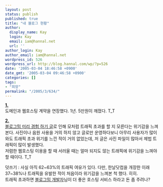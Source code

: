 ```yaml
---
layout: post
status: publish
published: true
title: "내 블로그 현황"
author:
  display_name: Kay
  login: Kay
  email: iam@hannal.net
  url: ''
author_login: Kay
author_email: iam@hannal.net
wordpress_id: 526
wordpress_url: http://blog.hannal.com/wp/?p=526
date: '2005-03-04 18:46:58 +0900'
date_gmt: '2005-03-04 09:46:58 +0900'
categories: []
tags:
- "희망"
permalink: "/2005/3/634/"
---
```

<p><b><u>1.</u></b><br />
도메인과 웹호스팅 계약을 연장했다. 1년. 5만원이 깨졌다. T_T</p>
<p><b><u>2.</u></b><br />
<a href="http://blog.hannal.com/index.php?pl=631">블로그밈 미리 경험 하기 글</a>로 인해 모처럼 트래픽 초과를 할 지 모른다는 위기감을 느껴본다. 사진이나 음원 사용을 거의 하지 않고 글로만 운영하다보니 아무리 사용자가 많이 와도 트래픽 초과 위기를 느낀 적이 거의 없었는데, 저 글은 사진 파일이 많아서 제법 트래픽이 많이 발생했다.<br />
저렴한 웹호스팅 이용을 할 때 서러울 때는 얼마 되지도 않는 트래픽에 위기감을 느껴야할 때이다. T_T</p>
<p>덧쓰기 : 사실 아직 62~63%의 트래픽 여유가 있다. 다만, 한날닷컴을 개장한 이래 37~38%나 트래픽을 유발한 적이 처음이라 위기감을 느껴본 척 했다. 히히.<br />
트래픽 초과하면 <a href="http://www.blogmeme.com/stardust">블로그밈 개발자</a>님이 더 좋은 호스팅 서비스 하라고 돈 좀 주려나?</p>
